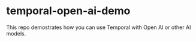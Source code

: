 # temporal-open-ai-demo

This repo demostrates how you can use Temporal with Open AI or other AI models.